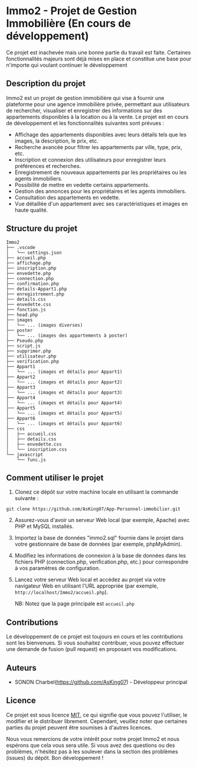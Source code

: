 # Immo2 - Projet de Gestion Immobilière (En cours de développement)

Ce projet est inachevée mais une bonne partie du travail est faite.
Certaines fonctionnalités majeurs sont déjà mises en place et constitue une base pour n'importe qui voulant continuer le développement


## Description du projet

Immo2 est un projet de gestion immobilière qui vise à fournir une plateforme pour une agence immobilière privée, permettant aux utilisateurs de rechercher, visualiser et enregistrer des informations sur des appartements disponibles à la location ou à la vente. Le projet est en cours de développement et les fonctionnalités suivantes sont prévues :

- Affichage des appartements disponibles avec leurs détails tels que les images, la description, le prix, etc.
- Recherche avancée pour filtrer les appartements par ville, type, prix, etc.
- Inscription et connexion des utilisateurs pour enregistrer leurs préférences et recherches.
- Enregistrement de nouveaux appartements par les propriétaires ou les agents immobiliers.
- Possibilité de mettre en vedette certains appartements.
- Gestion des annonces pour les propriétaires et les agents immobiliers.
- Consultation des appartements en vedette.
- Vue détaillée d'un appartement avec ses caractéristiques et images en haute qualité.



## Structure du projet

```
Immo2
├── .vscode
│   └── settings.json
├── accueil.php
├── affichage.php
├── inscription.php
├── envedette.php
├── connection.php
├── confirmation.php
├── details-Appart1.php
├── enregistrement.php
├── details.css
├── envedette.css
├── fonction.js
├── head.php
├── images
│   └── ... (images diverses)
├── poster
│   └── ... (images des appartements à poster)
├── Pseudo.php
├── script.js
├── supprimer.php
├── utilisateur.php
├── verification.php
├── Appart1
│   └── ... (images et détails pour Appart1)
├── Appart2
│   └── ... (images et détails pour Appart2)
├── Appart3
│   └── ... (images et détails pour Appart3)
├── Appart4
│   └── ... (images et détails pour Appart4)
├── Appart5
│   └── ... (images et détails pour Appart5)
├── Appart6
│   └── ... (images et détails pour Appart6)
├── css
│   ├── accueil.css
│   ├── details.css
│   ├── envedette.css
│   └── inscription.css
└── javascript
    └── func.js
```

## Comment utiliser le projet

1. Clonez ce dépôt sur votre machine locale en utilisant la commande suivante :

```
git clone https://github.com/AsKing07/App-Personnel-immobilier.git
```

2. Assurez-vous d'avoir un serveur Web local (par exemple, Apache) avec PHP et MySQL installés.

3. Importez la base de données "immo2.sql" fournie dans le projet dans votre gestionnaire de base de données (par exemple, phpMyAdmin).

4. Modifiez les informations de connexion à la base de données dans les fichiers PHP (connection.php, verification.php, etc.) pour correspondre à vos paramètres de configuration.

5. Lancez votre serveur Web local et accédez au projet via votre navigateur Web en utilisant l'URL appropriée (par exemple, `http://localhost/Immo2/accueil.php`).

   NB: Notez que la page principale est `accueil.php`

## Contributions

Le développement de ce projet est toujours en cours et les contributions sont les bienvenues. Si vous souhaitez contribuer, vous pouvez effectuer une demande de fusion (pull request) en proposant vos modifications.

## Auteurs

- SONON Charbel(https://github.com/AsKing07) - Développeur principal

## Licence

Ce projet est sous licence [MIT](LICENSE), ce qui signifie que vous pouvez l'utiliser, le modifier et le distribuer librement. Cependant, veuillez noter que certaines parties du projet peuvent être soumises à d'autres licences.

Nous vous remercions de votre intérêt pour notre projet Immo2 et nous espérons que cela vous sera utile. Si vous avez des questions ou des problèmes, n'hésitez pas à les soulever dans la section des problèmes (issues) du dépôt. Bon développement !
